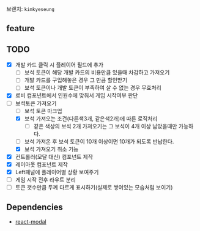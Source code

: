 브랜치: `kimkyeseung`

## feature

## TODO
- [x] 개발 카드 클릭 시 플레이어 필드에 추가
  - [ ] 보석 토큰이 해당 개발 카드의 비용만큼 있을때 차감하고 가져오기
  - [ ] 개발 카드를 구입해놓은 경우 그 만큼 할인받기
  - [ ] 보석 토큰이나 개발 토큰이 부족하여 살 수 없는 경우 무효처리
- [x] 로비 컴포넌트에서 인원수에 맞춰서 게임 시작여부 판단
- [ ] 보석토큰 가져오기
  - [ ] 보석 토큰 마크업
  - [x] 보석 가져오는 조건(다른색3개, 같은색2개)에 따른 로직처리
    - [ ] 같은 색상의 보석 2개 가져오기는 그 보석이 4개 이상 남았을때만 가능하다.
  - [ ] 보석 가져온 후 보석 토큰이 10개 이상이면 10개가 되도록 반납한다.
  - [x] 보석 가져오기 취소 기능
- [x] 컨트롤러(모달 대신) 컴포넌트 제작
- [x] 레이아웃 컴포넌트 제작
- [x] Left패널에 플레이어별 상황 보여주기
- [ ] 게임 시작 전후 라우트 분리
- [ ] 토큰 갯수만큼 두꼐 다르게 표시하기(실제로 쌓여있는 모습처럼 보이기)

## Dependencies
- [react-modal](https://github.com/reactjs/react-modal)